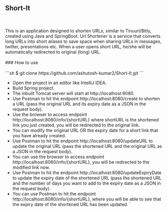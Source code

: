 ## Short-It
<br />
<br />
This is an application designed to shorten URLs, similar to Tinuurl/Bitly, created using Java and SpringBoot. 
Url Shortener is a service that converts long URLs into short aliases to save space when sharing URLs in messages, twitter, presentations etc. When a user opens short URL, he/she will be automatically redirected to original (long) URL.
<br />
<br />
### How to use
<br />
<br />
```sh
$ git clone https://github.com/ashutosh-kumar2/Short-It.git
```

  - Open the project in an editor like IntelliJ IDEA.
  - Build Spring project.
  - The inbuilt Tomcat server will start at http://localhost:8080.
  - Use Postman to hit the endpoint http://localhost:8080/create to shorten a URL (pass the original URL and its expiry date as a JSON in the request body).
  - Use the browser to access endpoint http://localhost:8080/info/{shortURL} where shortURL is the shortened link you just created, you will be redirected to the original link.
  - You can modify the original URL OR the expiry date for a short link that you have already created.
  - Use Postman to hit the endpoint http://localhost:8080/updateURL to update the original URL (pass the shortened URL and the original URL as a JSON in the request body).
  - You can use the browser to access endpoint http://localhost:8080/info/{shortURL}, you will be redirected to the modified link now.
  - Use Postman to hit the endpoint http://localhost:8080/updateExpiryDate to update the expiry date of the shortened URL (pass the shortened URL and the number of days you want to add to the expiry date as a JSON in the request body).
  - You can use Postman to hit the endpoint http://localhost:8080/info/{shortURL}, where you will be able to see that the expiry date of the shortened URL has been updated.
    `
<br />
<br />
